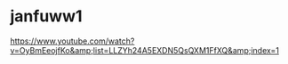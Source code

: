 # janfuww1
https://www.youtube.com/watch?v=OyBmEeojfKo&amp;list=LLZYh24A5EXDN5QsQXM1FfXQ&amp;index=1
